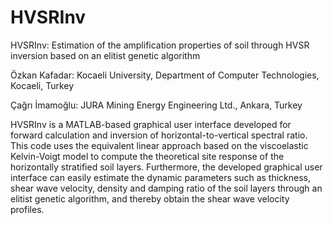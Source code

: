 # HVSRInv
HVSRInv: Estimation of the amplification properties of soil through HVSR inversion based on an elitist genetic algorithm

Özkan Kafadar: 
Kocaeli University, Department of Computer Technologies, Kocaeli, Turkey

Çağrı İmamoğlu:
JURA Mining Energy Engineering Ltd., Ankara, Turkey

HVSRInv is a MATLAB-based graphical user interface developed for forward calculation and inversion of horizontal-to-vertical spectral ratio. This code uses the equivalent linear approach based on the viscoelastic Kelvin-Voigt model to compute the theoretical site response of the horizontally stratified soil layers. Furthermore, the developed graphical user interface can easily estimate the dynamic parameters such as thickness, shear wave velocity, density and damping ratio of the soil layers through an elitist genetic algorithm, and thereby obtain the shear wave velocity profiles.
